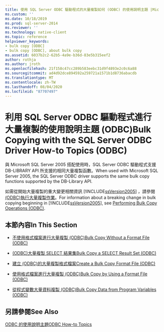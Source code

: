 ```yaml
---
title: 使用 SQL Server ODBC 驅動程式的大量複製如何 (ODBC) 的使用說明主題 |Microsoft Docs
ms.custom: ''
ms.date: 10/18/2019
ms.prod: sql-server-2014
ms.reviewer: ''
ms.technology: native-client
ms.topic: reference
helpviewer_keywords:
- bulk copy [ODBC]
- bulk copy [ODBC], about bulk copy
ms.assetid: 6037b2c2-62b5-4a9e-b36d-83e5b315eef2
author: rothja
ms.author: jroth
ms.openlocfilehash: 21f158c47cc289b583eebc31d9f4893e2c0c6a88
ms.sourcegitcommit: ad4d92dce894592a259721a1571b1d8736abacdb
ms.translationtype: MT
ms.contentlocale: zh-TW
ms.lasthandoff: 08/04/2020
ms.locfileid: "87707497"
---
```

# <a name="bulk-copying-with-the-sql-server-odbc-driver-how-to-topics-odbc"></a><span data-ttu-id="47e51-102">利用 SQL Server ODBC 驅動程式進行大量複製的使用說明主題 (ODBC)</span><span class="sxs-lookup"><span data-stu-id="47e51-102">Bulk Copying with the SQL Server ODBC Driver How-to Topics (ODBC)</span></span>
  <span data-ttu-id="47e51-103">與 Microsoft SQL Server 2005 搭配使用時，SQL Server ODBC 驅動程式支援 DB-LIBRARY API 所支援的相同大量複製函數。</span><span class="sxs-lookup"><span data-stu-id="47e51-103">When used with Microsoft SQL Server 2005, the SQL Server ODBC driver supports the same bulk copy functions supported by the DB-Library API.</span></span>  
  
 <span data-ttu-id="47e51-104">如需從開始大量複製的重大變更相關資訊 [!INCLUDE[ssVersion2005](../../../includes/ssversion2005-md.md)] ，請參閱[&#40;ODBC&#41;執行大量複製作業](../../native-client-odbc-bulk-copy-operations/performing-bulk-copy-operations-odbc.md)。</span><span class="sxs-lookup"><span data-stu-id="47e51-104">For information about a breaking change in bulk copying beginning in [!INCLUDE[ssVersion2005](../../../includes/ssversion2005-md.md)], see [Performing Bulk Copy Operations &#40;ODBC&#41;](../../native-client-odbc-bulk-copy-operations/performing-bulk-copy-operations-odbc.md).</span></span>  
  
## <a name="in-this-section"></a><span data-ttu-id="47e51-105">本節內容</span><span class="sxs-lookup"><span data-stu-id="47e51-105">In This Section</span></span>  
  
-   [<span data-ttu-id="47e51-106">不使用格式檔案進行大量複製 &#40;ODBC&#41;</span><span class="sxs-lookup"><span data-stu-id="47e51-106">Bulk Copy Without a Format File &#40;ODBC&#41;</span></span>](bulk-copy-without-a-format-file-odbc.md)  
  
-   [<span data-ttu-id="47e51-107">&#40;ODBC&#41;大量複製 SELECT 結果集</span><span class="sxs-lookup"><span data-stu-id="47e51-107">Bulk Copy a SELECT Result Set &#40;ODBC&#41;</span></span>](bulk-copy-a-select-result-set-odbc.md)  
  
-   [<span data-ttu-id="47e51-108">建立 &#40;ODBC&#41;的大量複製格式檔案</span><span class="sxs-lookup"><span data-stu-id="47e51-108">Create a Bulk Copy Format File &#40;ODBC&#41;</span></span>](create-a-bulk-copy-format-file-odbc.md)  
  
-   [<span data-ttu-id="47e51-109">使用格式檔案進行大量複製 &#40;ODBC&#41;</span><span class="sxs-lookup"><span data-stu-id="47e51-109">Bulk Copy by Using a Format File &#40;ODBC&#41;</span></span>](bulk-copy-by-using-a-format-file-odbc.md)  
  
-   [<span data-ttu-id="47e51-110">從程式變數大量資料複製 &#40;ODBC&#41;</span><span class="sxs-lookup"><span data-stu-id="47e51-110">Bulk Copy Data from Program Variables &#40;ODBC&#41;</span></span>](bulk-copy-data-from-program-variables-odbc.md)  
  
## <a name="see-also"></a><span data-ttu-id="47e51-111">另請參閱</span><span class="sxs-lookup"><span data-stu-id="47e51-111">See Also</span></span>  
 [<span data-ttu-id="47e51-112">ODBC 的使用說明主題</span><span class="sxs-lookup"><span data-stu-id="47e51-112">ODBC How-to Topics</span></span>](../odbc-how-to-topics.md)  
  
  
